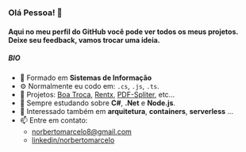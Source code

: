### Olá Pessoa! 👋

#### Aqui no meu perfil do GitHub você pode ver todos os meus projetos. Deixe seu feedback, vamos trocar uma ideia.

##### BIO
- 🏢 Formado em **Sistemas de Informação**
- ⚙️ Normalmente eu codo em: `.cs`, `.js`, `.ts`.
- 💅 Projetos: [Boa Troca](https://github.com/norbertomarcelo/boa-troca-api), [Rentx](https://github.com/norbertomarcelo/rentx), [PDF-Spliter](https://pdf-spliter.herokuapp.com/), etc…
- 🌱 Sempre estudando sobre **C#**, **.Net** e **Node.js**.
- 💬 Interessado também em **arquitetura**, **containers**, **serverless** ...
- 📫 Entre em contato: 
  - [norbertomarcelo8@gmail.com](norbertomarcelo8@gmail.com)
  - [linkedin/norbertomarcelo](https://www.linkedin.com/in/marcelo-norberto-47151367/)

